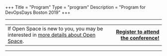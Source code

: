 +++
Title = "Program"
Type = "program"
Description = "Program for DevOpsDays Boston 2019"
+++

<div class = "row">
  <div class = "col">
    <hr />
    <table style="width: 100%;">
      <tbody>
        <tr>
          <td>If Open Space is new to you, you may be interested in <a href="/pages/open-space-format">more details about Open Space</a>.</td>
          <td style="font-weight: bold; text-align: right;"><a href="/events/2019-boston/registration">Register to attend the conference!</a></td>
        </tr>
      </tbody>
    </table>
    <hr />
  </div>
</div>
